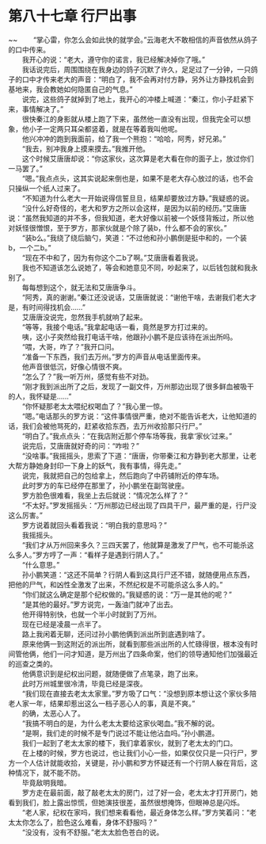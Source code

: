 # 第八十七章 行尸出事

~~
            　　“掌心雷，你怎么会如此快的就学会。”云海老大不敢相信的声音依然从鸽子的口中传来。<br>　　我开心的说：“老大，遵守你的诺言，我已经解决掉你了哦。”<br>　　我话说完后，周围围绕在我身边的鸽子沉默了许久，足足过了一分钟，一只鸽子的口中才传来老大的声音：“明白了，我不会再对付方静，另外让方静找机会到基地来，我会教她如何隐匿自己的气息。”<br>　　说完，这些鸽子就掉到了地上，我开心的冲楼上喊道：“秦江，你小子赶紧下来，事情解决了。”<br>　　很快秦江的身影就从楼上跑了下来，虽然他一直没有出现，但我完全可以想象，他小子一定两只耳朵都竖着，就是在等着我叫他呢。<br>　　他兴冲冲的跑到我面前，给了我一个熊抱：“哈哈，阿秀，好兄弟。”<br>　　“我去，别冲我身上摸来摸去。”我推开他。<br>　　这个时候艾唐唐却说：“你这家伙，这次算是老大看在你的面子上，放过你们一马罢了。”<br>　　“嗯。”我点点头，这其实说起来倒也是，如果不是老大存心放过的话，也不会只操纵一个纸人过来了。<br>　　“不知道为什么老大一开始说得信誓旦旦，结果却要放过方静。”我疑惑的说。<br>　　“没什么好奇怪的，老大和罗方之所以会这样，是因为以前的经历。”艾唐唐说：“虽然我知道的并不多，但我知道，老大好像以前被一个妖怪背叛过，所以他对妖怪很憎恨，至于罗方，那家伙就是个除了装b，什么都不会的家伙。”<br>　　“装b么。”我绕了绕后脑勺，笑道：“不过他和孙小鹏倒是挺中和的，一个装b，一个二b。”<br>　　“现在不中和了，因为有你这个二b了啊。”艾唐唐看着我说。<br>　　我也不知道该怎么说她了，等会和她意见不同，吵起来了，以后钱包就和我永别了。<br>　　每每想到这个，就无法和艾唐唐争斗。<br>　　“阿秀，真的谢谢。”秦江还没说话，艾唐唐就说：“谢他干啥，去谢我们老大才是，有时间得找机会……”<br>　　艾唐唐没说完，忽然我手机就响了起来。<br>　　“等等，我接个电话。”我拿起电话一看，竟然是罗方打过来的。<br>　　咦，这小子突然给我打电话干啥，他跟孙小鹏不是应该待在派出所吗。<br>　　“喂，大哥，咋了？”我开口问。<br>　　“准备一下东西，我们去万州。”罗方的声音从电话里面传来。<br>　　他声音很低沉，好像心情很不爽。<br>　　“怎么了？”我一听万州，感觉有些不对劲。<br>　　“刚才我到派出所了之后，发现了一副文件，万州那边出现了很多鲜血被吸干的人，我怀疑是……”<br>　　“你怀疑那老太太喂纪权喝血了？”我心里一惊。<br>　　“嗯。”电话那头的罗方说：“这件事情很严重，绝对不能告诉老大，让他知道的话，我们会被他骂死的，赶紧收拾东西，去万州收拾那只行尸。”<br>　　“明白了。”我点点头：“在我店附近那个停车场等我，我拿‘家伙’过来。”<br>　　说完后，艾唐唐就好奇的问：“咋啦？”<br>　　“没啥事。”我摇摇头，思索了下道：“唐唐，你带秦江和方静到老大那里，让老大帮方静她身封印一下身上的妖气，我有事情，得先走。”<br>　　说完，我就把自己的包给拿上，然后跑向了中药铺附近的停车场。<br>　　此时罗方的车已经停在那里了，孙小鹏坐在副驾驶座。<br>　　罗方脸色很难看，我坐上去后就说：“情况怎么样了？”<br>　　“不太好。”罗发摇摇头：“万州那边已经出现了四具干尸，最严重的是，行尸没这么厉害。”<br>　　罗方说着就回头看着我说：“明白我的意思吗？”<br>　　我摇摇头。<br>　　“我们才从万州回来多久？三四天罢了，他就算是激发了尸气，也不可能杀这么多人。”罗方哼了一声：“看样子是遇到行阴人了。”<br>　　“什么意思。”<br>　　孙小鹏笑道：“这还不简单？行阴人看到这具行尸还不错，就随便用点东西，把他的尸气，和凶性全激发了出来，不然纪权是不可能杀这么多人的。”<br>　　“你们就这么确定是那个纪权做的。”我疑惑的说：“万一是其他的呢？”<br>　　“是其他的最好。”罗方说完，一轰油门就冲了出去。<br>　　他开得特别快，也就一个半小时就到了万州。<br>　　现在已经是凌晨一点半了。<br>　　路上我闲着无聊，还问过孙小鹏他俩到派出所到底遇到啥了。<br>　　原来他俩一到这附近的派出所，就看到那些派出所的人忙碌得很，根本没有时间管他俩，他们一问才知道，是万州出了四条命案，他们的领导通知他们加强最近的巡查之类的。<br>　　他俩意识到是纪权出问题，就随便做了点笔录，跑了出来。<br>　　此时万州城里很冷清，毕竟已经是深夜。<br>　　“我们现在直接去老太太家里。”罗方吸了口气：“没想到原本想让这个家伙多陪老人家一年，结果却惹出这么一档子恶心人的事，真是不爽。”<br>　　的确，太恶心人了。<br>　　“我搞不明白的是，为什么老太太要给这家伙喝血。”我不解的说。<br>　　“是啊，我们走的时候不是专门说过不能让他沾血吗。”孙小鹏道。<br>　　我们一起到了老太太家的楼下，我们拿着家伙，就到了老太太的门口。<br>　　在上楼的时候，罗方也说过，也让我们小心一些，如果仅仅只是一只行尸，罗方一个人估计就能收拾，关键是，孙小鹏和罗方怀疑还有一个行阴人躲在背后，这种情况下，就不能不防。<br>　　毕竟敌明我暗。<br>　　罗方走在最前面，敲了敲老太太的房门，过了好一会，老太太才打开房门，她看到我们，脸上露出惊慌，但她演技很差，虽然很想掩饰，但眼神总是闪烁。<br>　　“老人家，纪权在家吗，我们想来看看他，最近身体怎么样。”罗方笑着问：“老太太你怎么了，脸色这么难看，身体不舒服吗？”<br>　　“没没有，没有不舒服。”老太太脸色苍白的说。<br>
	